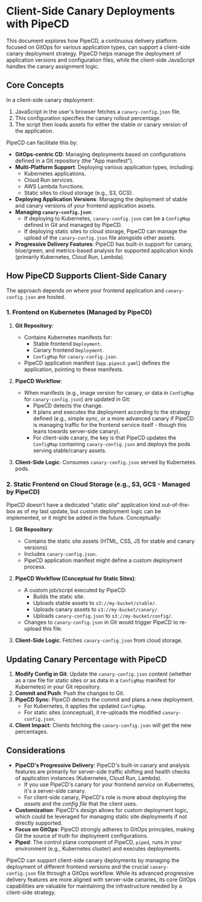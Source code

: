 # Client-Side Canary Deployments with PipeCD

This document explores how PipeCD, a continuous delivery platform focused on GitOps for various application types, can support a client-side canary deployment strategy. PipeCD helps manage the deployment of application versions and configuration files, while the client-side JavaScript handles the canary assignment logic.

## Core Concepts

In a client-side canary deployment:
1. JavaScript in the user's browser fetches a `canary-config.json` file.
2. This configuration specifies the canary rollout percentage.
3. The script then loads assets for either the stable or canary version of the application.

PipeCD can facilitate this by:

*   **GitOps-centric CD**: Managing deployments based on configurations defined in a Git repository (the "App manifest").
*   **Multi-Platform Support**: Deploying various application types, including:
    *   Kubernetes applications.
    *   Cloud Run services.
    *   AWS Lambda functions.
    *   Static sites to cloud storage (e.g., S3, GCS).
*   **Deploying Application Versions**: Managing the deployment of stable and canary versions of your frontend application assets.
*   **Managing `canary-config.json`**:
    *   If deploying to Kubernetes, `canary-config.json` can be a `ConfigMap` defined in Git and managed by PipeCD.
    *   If deploying static sites to cloud storage, PipeCD can manage the upload of the `canary-config.json` file alongside other assets.
*   **Progressive Delivery Features**: PipeCD has built-in support for canary, blue/green, and metrics-based analysis for supported application kinds (primarily Kubernetes, Cloud Run, Lambda).

## How PipeCD Supports Client-Side Canary

The approach depends on where your frontend application and `canary-config.json` are hosted.

### 1. Frontend on Kubernetes (Managed by PipeCD)

1.  **Git Repository**:
    *   Contains Kubernetes manifests for:
        *   Stable frontend `Deployment`.
        *   Canary frontend `Deployment`.
        *   `ConfigMap` for `canary-config.json`.
    *   PipeCD application manifest (`app.pipecd.yaml`) defines the application, pointing to these manifests.

2.  **PipeCD Workflow**:
    *   When manifests (e.g., image version for canary, or data in `ConfigMap` for `canary-config.json`) are updated in Git:
        *   PipeCD detects the change.
        *   It plans and executes the deployment according to the strategy defined (e.g., simple sync, or a more advanced canary if PipeCD is managing traffic for the frontend service itself - though this leans towards server-side canary).
        *   For client-side canary, the key is that PipeCD updates the `ConfigMap` containing `canary-config.json` and deploys the pods serving stable/canary assets.

3.  **Client-Side Logic**: Consumes `canary-config.json` served by Kubernetes pods.

### 2. Static Frontend on Cloud Storage (e.g., S3, GCS - Managed by PipeCD)

PipeCD doesn't have a dedicated "static site" application kind out-of-the-box as of my last update, but custom deployment logic can be implemented, or it might be added in the future. Conceptually:

1.  **Git Repository**:
    *   Contains the static site assets (HTML, CSS, JS for stable and canary versions).
    *   Includes `canary-config.json`.
    *   PipeCD application manifest might define a custom deployment process.

2.  **PipeCD Workflow (Conceptual for Static Sites)**:
    *   A custom job/script executed by PipeCD:
        *   Builds the static site.
        *   Uploads stable assets to `s3://my-bucket/stable/`.
        *   Uploads canary assets to `s3://my-bucket/canary/`.
        *   Uploads `canary-config.json` to `s3://my-bucket/config/`.
    *   Changes to `canary-config.json` in Git would trigger PipeCD to re-upload this file.

3.  **Client-Side Logic**: Fetches `canary-config.json` from cloud storage.

## Updating Canary Percentage with PipeCD

1.  **Modify Config in Git**: Update the `canary-config.json` content (whether as a raw file for static sites or as data in a `ConfigMap` manifest for Kubernetes) in your Git repository.
2.  **Commit and Push**: Push the changes to Git.
3.  **PipeCD Sync**: PipeCD detects the commit and plans a new deployment.
    *   For Kubernetes, it applies the updated `ConfigMap`.
    *   For static sites (conceptual), it re-uploads the modified `canary-config.json`.
4.  **Client Impact**: Clients fetching the `canary-config.json` will get the new percentages.

## Considerations

*   **PipeCD's Progressive Delivery**: PipeCD's built-in canary and analysis features are primarily for server-side traffic shifting and health checks of application instances (Kubernetes, Cloud Run, Lambda).
    *   If you use PipeCD's canary for your frontend *service* on Kubernetes, it's a server-side canary.
    *   For client-side canary, PipeCD's role is more about deploying the *assets* and the *config file* that the client uses.
*   **Customization**: PipeCD's design allows for custom deployment logic, which could be leveraged for managing static site deployments if not directly supported.
*   **Focus on GitOps**: PipeCD strongly adheres to GitOps principles, making Git the source of truth for deployment configurations.
*   **Piped**: The control plane component of PipeCD, `piped`, runs in your environment (e.g., Kubernetes cluster) and executes deployments.

PipeCD can support client-side canary deployments by managing the deployment of different frontend versions and the crucial `canary-config.json` file through a GitOps workflow. While its advanced progressive delivery features are more aligned with server-side canaries, its core GitOps capabilities are valuable for maintaining the infrastructure needed by a client-side strategy.
